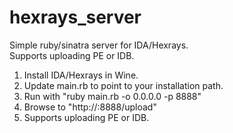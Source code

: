 # hexrays_server
Simple ruby/sinatra server for IDA/Hexrays.<br />
Supports uploading PE or IDB.<br />

1. Install IDA/Hexrays in Wine.
2. Update main.rb to point to your installation path.
3. Run with "ruby main.rb -o 0.0.0.0 -p 8888"
4. Browse to "http://<yourip>:8888/upload"
5. Supports uploading PE or IDB.
